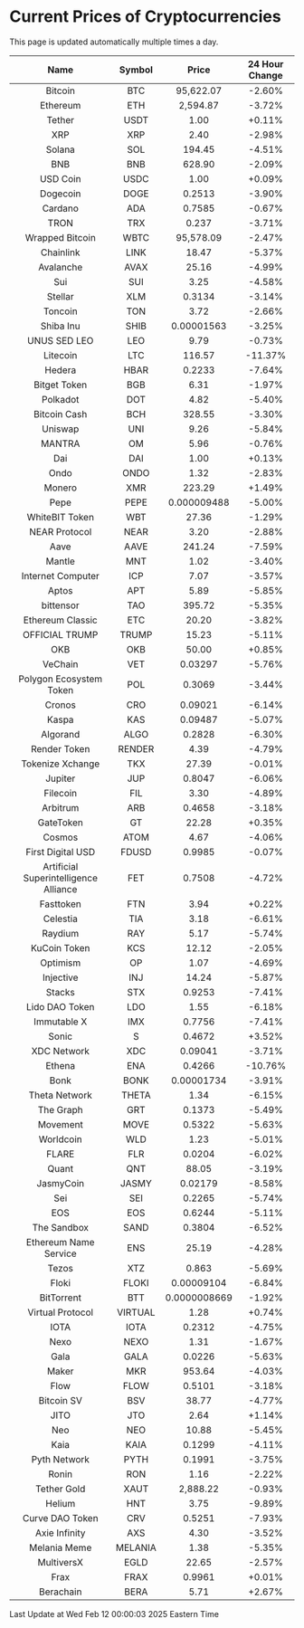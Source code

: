 # Current Prices of Cryptocurrencies
This page is updated automatically multiple times a day.

| Name | Symbol | Price | 24 Hour Change |
| :---: |:---:| :---: | :---: |
| Bitcoin | BTC | 95,622.07 | -2.60% |
| Ethereum | ETH | 2,594.87 | -3.72% |
| Tether | USDT | 1.00 | +0.11% |
| XRP | XRP | 2.40 | -2.98% |
| Solana | SOL | 194.45 | -4.51% |
| BNB | BNB | 628.90 | -2.09% |
| USD Coin | USDC | 1.00 | +0.09% |
| Dogecoin | DOGE | 0.2513 | -3.90% |
| Cardano | ADA | 0.7585 | -0.67% |
| TRON | TRX | 0.237 | -3.71% |
| Wrapped Bitcoin | WBTC | 95,578.09 | -2.47% |
| Chainlink | LINK | 18.47 | -5.37% |
| Avalanche | AVAX | 25.16 | -4.99% |
| Sui | SUI | 3.25 | -4.58% |
| Stellar | XLM | 0.3134 | -3.14% |
| Toncoin | TON | 3.72 | -2.66% |
| Shiba Inu | SHIB | 0.00001563 | -3.25% |
| UNUS SED LEO | LEO | 9.79 | -0.73% |
| Litecoin | LTC | 116.57 | -11.37% |
| Hedera | HBAR | 0.2233 | -7.64% |
| Bitget Token | BGB | 6.31 | -1.97% |
| Polkadot | DOT | 4.82 | -5.40% |
| Bitcoin Cash | BCH | 328.55 | -3.30% |
| Uniswap | UNI | 9.26 | -5.84% |
| MANTRA | OM | 5.96 | -0.76% |
| Dai | DAI | 1.00 | +0.13% |
| Ondo | ONDO | 1.32 | -2.83% |
| Monero | XMR | 223.29 | +1.49% |
| Pepe | PEPE | 0.000009488 | -5.00% |
| WhiteBIT Token | WBT | 27.36 | -1.29% |
| NEAR Protocol | NEAR | 3.20 | -2.88% |
| Aave | AAVE | 241.24 | -7.59% |
| Mantle | MNT | 1.02 | -3.40% |
| Internet Computer | ICP | 7.07 | -3.57% |
| Aptos | APT | 5.89 | -5.85% |
| bittensor | TAO | 395.72 | -5.35% |
| Ethereum Classic | ETC | 20.20 | -3.82% |
| OFFICIAL TRUMP | TRUMP | 15.23 | -5.11% |
| OKB | OKB | 50.00 | +0.85% |
| VeChain | VET | 0.03297 | -5.76% |
| Polygon Ecosystem Token | POL | 0.3069 | -3.44% |
| Cronos | CRO | 0.09021 | -6.14% |
| Kaspa | KAS | 0.09487 | -5.07% |
| Algorand | ALGO | 0.2828 | -6.30% |
| Render Token | RENDER | 4.39 | -4.79% |
| Tokenize Xchange | TKX | 27.39 | -0.01% |
| Jupiter | JUP | 0.8047 | -6.06% |
| Filecoin | FIL | 3.30 | -4.89% |
| Arbitrum | ARB | 0.4658 | -3.18% |
| GateToken | GT | 22.28 | +0.35% |
| Cosmos | ATOM | 4.67 | -4.06% |
| First Digital USD | FDUSD | 0.9985 | -0.07% |
| Artificial Superintelligence Alliance | FET | 0.7508 | -4.72% |
| Fasttoken | FTN | 3.94 | +0.22% |
| Celestia | TIA | 3.18 | -6.61% |
| Raydium | RAY | 5.17 | -5.74% |
| KuCoin Token | KCS | 12.12 | -2.05% |
| Optimism | OP | 1.07 | -4.69% |
| Injective | INJ | 14.24 | -5.87% |
| Stacks | STX | 0.9253 | -7.41% |
| Lido DAO Token | LDO | 1.55 | -6.18% |
| Immutable X | IMX | 0.7756 | -7.41% |
| Sonic | S | 0.4672 | +3.52% |
| XDC Network | XDC | 0.09041 | -3.71% |
| Ethena | ENA | 0.4266 | -10.76% |
| Bonk | BONK | 0.00001734 | -3.91% |
| Theta Network | THETA | 1.34 | -6.15% |
| The Graph | GRT | 0.1373 | -5.49% |
| Movement | MOVE | 0.5322 | -5.63% |
| Worldcoin | WLD | 1.23 | -5.01% |
| FLARE | FLR | 0.0204 | -6.02% |
| Quant | QNT | 88.05 | -3.19% |
| JasmyCoin | JASMY | 0.02179 | -8.58% |
| Sei | SEI | 0.2265 | -5.74% |
| EOS | EOS | 0.6244 | -5.11% |
| The Sandbox | SAND | 0.3804 | -6.52% |
| Ethereum Name Service | ENS | 25.19 | -4.28% |
| Tezos | XTZ | 0.863 | -5.69% |
| Floki | FLOKI | 0.00009104 | -6.84% |
| BitTorrent | BTT | 0.0000008669 | -1.92% |
| Virtual Protocol | VIRTUAL | 1.28 | +0.74% |
| IOTA | IOTA | 0.2312 | -4.75% |
| Nexo | NEXO | 1.31 | -1.67% |
| Gala | GALA | 0.0226 | -5.63% |
| Maker | MKR | 953.64 | -4.03% |
| Flow | FLOW | 0.5101 | -3.18% |
| Bitcoin SV | BSV | 38.77 | -4.77% |
| JITO | JTO | 2.64 | +1.14% |
| Neo | NEO | 10.88 | -5.45% |
| Kaia | KAIA | 0.1299 | -4.11% |
| Pyth Network | PYTH | 0.1991 | -3.75% |
| Ronin | RON | 1.16 | -2.22% |
| Tether Gold | XAUT | 2,888.22 | -0.93% |
| Helium | HNT | 3.75 | -9.89% |
| Curve DAO Token | CRV | 0.5251 | -7.93% |
| Axie Infinity | AXS | 4.30 | -3.52% |
| Melania Meme | MELANIA | 1.38 | -5.35% |
| MultiversX | EGLD | 22.65 | -2.57% |
| Frax | FRAX | 0.9961 | +0.01% |
| Berachain | BERA | 5.71 | +2.67% |

Last Update at Wed Feb 12 00:00:03 2025 Eastern Time